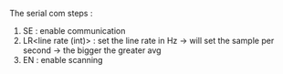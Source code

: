 The serial com steps :

1) SE : enable communication
2) LR<line rate (int)> : set the line rate in Hz -> will set the sample per second -> the bigger the greater avg
3) EN : enable scanning
